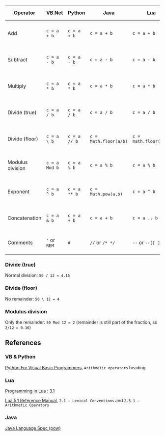 
| Operator       | VB.Net       | Python      | Java                | Lua                 | C             |Windows Calculator|
|----------------|--------------|-------------|---------------------|---------------------|---------------|------------------|
| Add            | `c = a + b`  | `c = a + b` | `c = a + b`         | `c = a + b`         | `c = a ? b`   | `a + b`          |
| Subtract       | `c = a - b`  | `c = a - b` | `c = a - b`         | `c = a - b`         | `c = a ? b`   | `a - b`          |
| Multiply       | `c = a * b`  | `c = a * b` | `c = a * b`         | `c = a * b`         | `c = a ? b`   | `a * b`          |
| Divide (true)  | `c = a / b`  | `c = a / b` | `c = a / b`         | `c = a / b`         | `c = a ? b`   | `a / b`          |
|Divide (floor)  |`c = a \ b`   |`c = a // b` |`c = Math.floor(a/b)`|`c = math.floor(a/b)`| `c = a ? b`   |`Int(a / b)`      |
|Modulus division| `c = a Mod b`| `c = a % b` | `c = a % b`         | `c = a % b`         | `c = a ? b`   | `a Mod b`        |
| Exponent       |`c = a ^ b`   |`c = a ** b` |`c = Math.pow(a,b)`  |`c = a ^ b`          | `c = a ? b`   | `a ^ b`          |
| Concatenation  | `c = a & b`  | `c = a + b` | `c = a + b`         | `c = a .. b`        | `c = a ? b`   | N/A              |
| Comments       | `'` or `REM` | `#`         |`//` or `/* */`      | `--` or `--[[ ]]--` |`//` or `/* */`| N/A              |

### Divide (true)
Normal division: `50 / 12 = 4.1̇̇6`

### Divide (floor)
No remainder: `50 \ 12 = 4`

### Modulus division
Only the remainder: `50 Mod 12 = 2` (remainder is still part of the fraction, so `2/12 = 0.1̇̇6`)

<!-- ![6 recurring](http://walkman100.github.com/images/embeddable-images/6-recurring.png) -->

## References
### VB & Python
[Python For Visual Basic Programmers](https://www.raspberrypi.org/learning/python-for-vb-programmers/worksheet/),
`Arithmetic operators` heading

### Lua
[Programming in Lua : 3.1](http://www.lua.org/pil/3.1.html)

[Lua 5.1 Reference Manual](http://www.lua.org/manual/5.1/manual.html),
`2.1 – Lexical Conventions` and `2.5.1 – Arithmetic Operators`

### Java
[Java Language Spec (pow)](https://docs.oracle.com/javase/7/docs/api/java/lang/Math.html#pow%28double,%20double%29)
